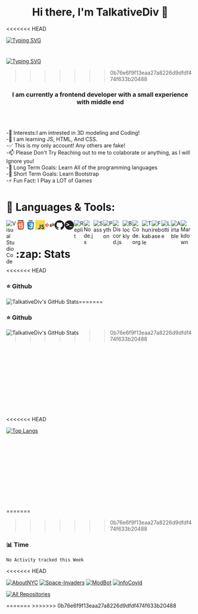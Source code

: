 <h1 align="center"> Hi there, I'm TalkativeDiv 👋</h1>
<<<<<<< HEAD
<p align="center">

[![Typing SVG ](https://readme-typing-svg.herokuapp.com?lines=Making+Great+apps+for+great+ideas)](https://git.io/typing-svg)

# </p>

[![Typing SVG](https://readme-typing-svg.herokuapp.com?lines=Making+Great+apps+for+great+ideas)](https://git.io/typing-svg)

> > > > > > > 0b76e6f9f13eaa27a8226d9dfdf474f633b20488

<h3 align="center">I am currently a frontend developer with a small experience with middle end</h3>
<br/>
<br/>

-👀 Interests:I am intrested in 3D modeling and Coding!
<br/>
-🌱 I am learning JS, HTML, And CSS.
<br/>
-✅ This is my only account! Any others are fake!
<br/>
-📫 Please Don't Try Reaching out to me to colaborate or
anything, as I will Ignore you!
<br/>
-🥅 Long Term Goals: Learn All of the programming languages
<br/>
-🥅 Short Term Goals: Learn Bootstrap
<br/>
-⚡ Fun Fact: I Play a LOT of Games
<br/>

<h1> 🔨 Languages & Tools:</h1>
  
<img align="left" alt="Visual Studio Code" width="26px" src="https://raw.githubusercontent.com/dhanishgajjar/vscode-icons/master/png/default_dark.png" />
<img align="left" alt="HTML5" width="26px" src="https://raw.githubusercontent.com/github/explore/80688e429a7d4ef2fca1e82350fe8e3517d3494d/topics/html/html.png" />
<img align="left" alt="CSS3" width="26px" src="https://raw.githubusercontent.com/github/explore/80688e429a7d4ef2fca1e82350fe8e3517d3494d/topics/css/css.png" />
<img align="left" alt="JavaScript" width="26px" src="https://raw.githubusercontent.com/github/explore/80688e429a7d4ef2fca1e82350fe8e3517d3494d/topics/javascript/javascript.png" />
<img align="left" alt="Git" width="26px" src="https://raw.githubusercontent.com/github/explore/80688e429a7d4ef2fca1e82350fe8e3517d3494d/topics/git/git.png" />
<img align="left" alt="GitHub" width="26px" src="https://raw.githubusercontent.com/github/explore/78df643247d429f6cc873026c0622819ad797942/topics/github/github.png" />
<img align="left" alt="Terminal" width="26px" src="https://raw.githubusercontent.com/github/explore/80688e429a7d4ef2fca1e82350fe8e3517d3494d/topics/terminal/terminal.png" />
<img align="left" alt="Replit" width="26px" src="https://upload.wikimedia.org/wikipedia/commons/thumb/b/b2/Repl.it_logo.svg/768px-Repl.it_logo.svg.png" />
<img align="left" alt="Node.js" width="26px" src="https://cdn.iconscout.com/icon/free/png-512/node-js-1-1174935.png" />
<img align="left" alt="Sass" width="26px" src="https://cdn.worldvectorlogo.com/logos/sass-1.svg" />
<img align="left" alt="Python" width="26px" src="https://cdn3.iconfinder.com/data/icons/logos-and-brands-adobe/512/267_Python-512.png" />
<img align="left" alt="Discord.js" width="26px" src="https://avatars.githubusercontent.com/u/26492485?s=200&v=4" />
<img align="left" alt="Blockly" width="26px" src="https://developers.google.com/blockly/images/logos/logo_vertical.svg" />
<img align="left" alt="Code.org" width="26px" src="https://www.commonsense.org/education/sites/default/files/tlr-blog/code-org-icon.jpg" />
<img align="left" alt="Thunkable" width="26px" src="https://user-images.githubusercontent.com/85126640/121789359-57518480-cba3-11eb-8cd4-e2cc2d2da184.png" />
<img align="left" alt="Firebase" width="26px" src="https://www.shareicon.net/data/128x128/2016/07/08/117548_google_512x512.png" />
<img align="left" alt="Lottie" width="26px" src="https://static9.lottiefiles.com/images/v3/lf-intergrations-logo.svg" />
<img align="left" alt="Airtable" width="26px" src="https://appstore-data.csml.dev/images/airtable.png" />
<img align="left" alt="Markdown" width="26px" src="https://upload.wikimedia.org/wikipedia/commons/thumb/4/48/Markdown-mark.svg/1280px-Markdown-mark.svg.png" />
  <br />
  <br />
<h1>:zap: Stats</h1>
<<<<<<< HEAD

<h3>⭐ Github</h3>
     <img align="left" alt="TalkativeDiv's GitHub Stats" src="https://github-readme-stats.vercel.app/api?username=TalkativeDiv&show_icons=true&theme=tokyonight&hide_border=true" />

=======

<h3>⭐ Github</h3>
     <img align="left" alt="TalkativeDiv's GitHub Stats" src="https://github-readme-stats.vercel.app/api?username=TalkativeDiv&show_icons=true&theme=tokyonight&hide_border=true" />

> > > > > > > 0b76e6f9f13eaa27a8226d9dfdf474f633b20488

<!--This is INSANE-->
  <br />
  <br />
  <br />
  <br />
  <br />
  <br />
  <br />
  <br />
  <br />
  <br />

<<<<<<< HEAD

[![Top Langs](https://github-readme-stats.vercel.app/api/top-langs/?username=TalkativeDiv&langs_count=999&theme=tokyonight)](https://github.com/anuraghazra/github-readme-stats)

<!--This is INSANE-->
  <br />
  <br />
  <br />
  <br />
  <br />
  <br />
  <br />
  <br />
  <br />
  <br />

=======

> > > > > > > 0b76e6f9f13eaa27a8226d9dfdf474f633b20488

 <h3>📊 Time</h3>

<!--START_SECTION:waka-->

```text
No Activity tracked this Week
```

<!--END_SECTION:waka-->

<<<<<<< HEAD

<p align="left">
  <a href="https://github.com/TalkativeDiv/AboutNYC"><img width="282" src="https://denvercoder1-github-readme-stats.vercel.app/api/pin/?username=TalkativeDiv&repo=AboutNYC&theme=tokyonight&hide_border=true&show_icons=true" alt="AboutNYC"></a>
  <a href="https://github.com/TalkativeDiv/Space-invaders-"><img width="282" src="https://denvercoder1-github-readme-stats.vercel.app/api/pin/?username=TalkativeDiv&repo=Space-invaders-&theme=tokyonight&hide_border=true&show_icons=true" alt="Space-Invaders"></a>
  <a href="https://github.com/TalkativeDiv/ModBot"><img width="282" src="https://denvercoder1-github-readme-stats.vercel.app/api/pin/?username=TalkativeDiv&repo=ModBot&theme=tokyonight&hide_border=true&show_icons=true" alt="ModBot"></a>
<a href="https://github.com/TalkativeDiv/infoCovid"><img width="282" src="https://denvercoder1-github-readme-stats.vercel.app/api/pin/?username=TalkativeDiv&repo=infoCovid&theme=tokyonight&hide_border=true&show_icons=true" alt="infoCovid"></a>

<p align="left">
  <a href="https://github.com/TalkativeDiv?tab=repositories"><img alt="All Repositories" title="All Repositories" src="https://img.shields.io/badge/-All%20Repos-446192?style=for-the-badge&logoColor=white&="/></a>
</p>
=======
>>>>>>> 0b76e6f9f13eaa27a8226d9dfdf474f633b20488
